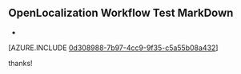 ## OpenLocalization Workflow Test MarkDown
* 

[AZURE.INCLUDE [0d308988-7b97-4cc9-9f35-c5a55b08a432](calleeMd1.md)]

 
thanks!